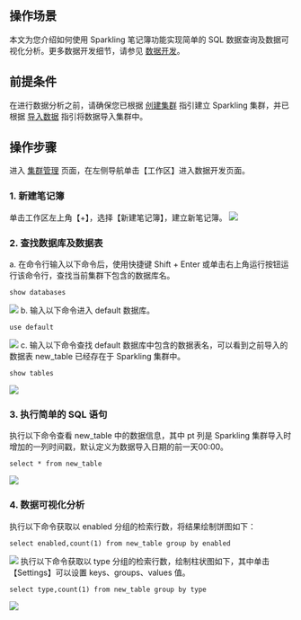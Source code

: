## 操作场景
本文为您介绍如何使用 Sparkling 笔记簿功能实现简单的 SQL 数据查询及数据可视化分析。更多数据开发细节，请参见 [数据开发](https://intl.cloud.tencent.com/document/product/1019/30321)。

## 前提条件
在进行数据分析之前，请确保您已根据  [创建集群](https://cloud.tencent.com/document/product/1002/30551) 指引建立 Sparkling 集群，并已根据  [导入数据](https://cloud.tencent.com/document/product/1002/34144) 指引将数据导入集群中。

## 操作步骤
进入 [集群管理](https://sparkling.cloud.tencent.com) 页面，在左侧导航单击【工作区】进入数据开发页面。

### 1. 新建笔记簿
单击工作区左上角【+】，选择【新建笔记簿】，建立新笔记簿。
![](https://main.qcloudimg.com/raw/488a8fcb1ec3f7be04d97aba6bf8ad37.png)

### 2. 查找数据库及数据表
a. 在命令行输入以下命令后，使用快捷键 Shift + Enter 或单击右上角运行按钮运行该命令行，查找当前集群下包含的数据库名。
```
show databases
```
![](https://main.qcloudimg.com/raw/f9462809f8c722ac8087f2b978f0ab23.png)
b. 输入以下命令进入 default 数据库。
```
use default
```
![](https://main.qcloudimg.com/raw/3fa7a16a31a74cab4bd174182a6edd42.png)
c. 输入以下命令查找 default 数据库中包含的数据表名，可以看到之前导入的数据表 new_table 已经存在于 Sparkling 集群中。
```
show tables
```
![](https://main.qcloudimg.com/raw/e3ee9c1c2d8cab750b92d821fd7bbaa1.png)

### 3. 执行简单的 SQL 语句
执行以下命令查看 new_table 中的数据信息，其中 pt 列是 Sparkling 集群导入时增加的一列时间戳，默认定义为数据导入日期的前一天00:00。
```
select * from new_table
```
![](https://main.qcloudimg.com/raw/80ff8ed287fc30028d24d0f557f16f7f.png)

### 4. 数据可视化分析
执行以下命令获取以 enabled 分组的检索行数，将结果绘制饼图如下：
```
select enabled,count(1) from new_table group by enabled
```
![](https://main.qcloudimg.com/raw/2799eac2a99b772c1c09b771b98c9b0c.png)
执行以下命令获取以 type 分组的检索行数，绘制柱状图如下，其中单击【Settings】可以设置 keys、groups、values 值。
```
select type,count(1) from new_table group by type
```
![](https://main.qcloudimg.com/raw/8e088464e329c30f7a6b9426885a454f.png)
